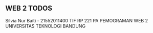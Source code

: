 
## WEB 2 TODOS

Silvia Nur Baiti - 21552011400
TIF RP 221 PA
PEMOGRAMAN WEB 2
UNIVERSITAS TEKNOLOGI BANDUNG
